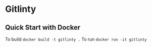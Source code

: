 # Gitlinty 

## Quick Start with Docker
To build
`docker build -t gitlinty .`
To run
`docker run -it gitlinty`
